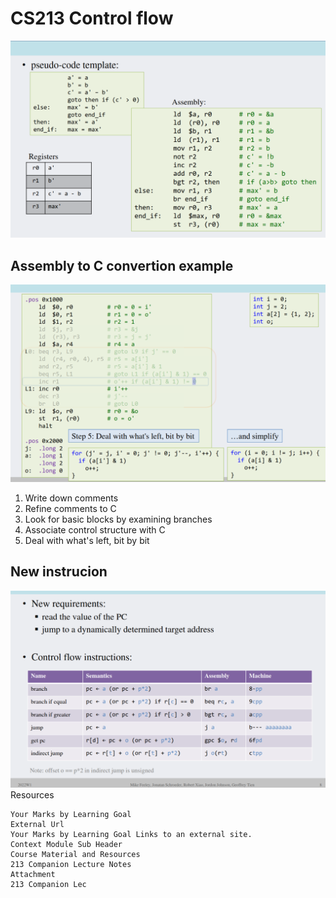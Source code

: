 # CS213 Control flow
![](photo1.png)
 
## Assembly to C convertion example
 ![](assembly-to-c.png)  
1. Write down comments
1. Refine comments to C
1. Look for basic blocks by examining branches
1. Associate control structure with C
1. Deal with what's left, bit by bit

## New instrucion
![](gpc.png)  
 Resources

    Your Marks by Learning Goal
    External Url
    Your Marks by Learning Goal Links to an external site.
    Context Module Sub Header
    Course Material and Resources
    213 Companion Lecture Notes
    Attachment
    213 Companion Lec
